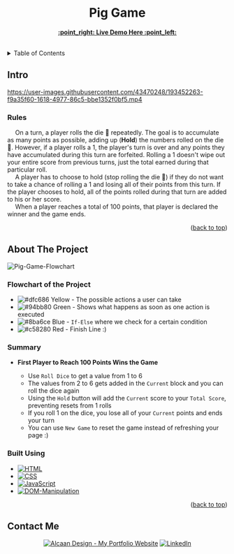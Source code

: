<h1 align="center">Pig Game</h1>

  <p align="center">
    <a href="https://pig-game-angi.netlify.app/"><strong>:point_right: Live Demo Here :point_left:</strong></a>
    <br />
    <br />
  </p>

<details>
  <summary>Table of Contents</summary>
  <ol>
    <li>
      <a href="#intro">Intro</a>
      <ul>
        <li><a href="#rules">Rules</a></li>
      </ul>
    </li>
    <li>
      <a href="#about-the-project">About The Project</a>
      <ul>
        <li><a href="#built-using">Built Using</a></li>
      </ul>
    </li>
    <li><a href="#contact-me">Contact</a></li>
  </ol>
</details>

<!-- Intro -->
## Intro

https://user-images.githubusercontent.com/43470248/193452263-f9a35f60-1618-4977-86c5-bbe1352f0bf5.mp4

### Rules
&emsp; On a turn, a player rolls the die 🎲 repeatedly. The goal is to accumulate as many points as possible, adding up (__Hold__) the numbers rolled on the die 🎲. However, if a player rolls a 1, the player's turn is over and any points they have accumulated during this turn are forfeited. Rolling a 1 doesn't wipe out your entire score from previous turns, just the total earned during that particular roll.
<br /> &emsp; A player has to choose to hold (stop rolling the die 🎲) if they do not want to take a chance of rolling a 1 and losing all of their points from this turn. If the player chooses to hold, all of the points rolled during that turn are added to his or her score.
<br /> &emsp; When a player reaches a total of 100 points, that player is declared the winner and the game ends.

<p align="right">(<a href="#readme-top">back to top</a>)</p>

<!-- ABOUT THE PROJECT -->
## About The Project

![Pig-Game-Flowchart](https://github.com/darirak/complete-javascript-course/blob/master/07-Pig-Game/starter/pig-game-flowchart.png?raw=true)

### **Flowchart of the Project**
* ![#dfc686](https://via.placeholder.com/15/dfc686/dfc686.png) Yellow - The possible actions a user can take
* ![#94bb80](https://via.placeholder.com/15/94bb80/94bb80.png) Green - Shows what happens as soon as one action is executed
* ![#8ba6ce](https://via.placeholder.com/15/8ba6ce/8ba6ce.png) Blue - `If-Else` where we check for a certain condition
* ![#c58280](https://via.placeholder.com/15/c58280/c58280.png) Red - Finish Line :)

### Summary

* **First Player to Reach 100 Points Wins the Game**

  * Use `Roll Dice` to get a value from 1 to 6
  * The values from 2 to 6 gets added in the `Current` block and you can roll the dice again
  * Using the `Hold` button will add the `Current` score to your `Total Score`, preventing resets from 1 rolls
  * If you roll 1 on the dice, you lose all of your `Current` points and ends your turn
  * You can use `New Game` to reset the game instead of refreshing your page :) 


### Built Using

* [![HTML][HTML.com]][HTML-url]
* [![CSS][CSS3.com]][CSS-url]
* [![JavaScript][JavaScript.com]][JavaScript-url]
* [![DOM-Manipulation][DOM.com]][DOM-url]

<p align="right">(<a href="#readme-top">back to top</a>)</p>

## Contact Me

<p>
<div align="center">
  <a href="https://darirak.ro/"><img src="https://img.shields.io/badge/-My%20Portfolio%20Website-blueviolet?style=for-the-badge" alt="Alcaan Design - My Portfolio Website" /></a>
  <a href="https://www.linkedin.com/in/darirak/"><img src="https://img.shields.io/badge/LinkedIn-0077B5?style=for-the-badge&logo=linkedin&logoColor=white" alt="LinkedIn" /></a>
</div>

[HTML.com]: https://img.shields.io/badge/html-e44d26?style=for-the-badge&logo=html5&logoColor=white
[HTML-url]: https://www.html.com/
[CSS3.com]: https://img.shields.io/badge/css-0070ba?style=for-the-badge&logo=css3&logoColor=white
[CSS-url]: https://www.css3.com/
[JavaScript.com]: https://img.shields.io/badge/JavaScript-F7DF1E?style=for-the-badge&logo=javascript&logoColor=black
[JavaScript-url]: https://www.javascript.com/
[DOM.com]: https://img.shields.io/badge/dom_manipulation-ae780e?style=for-the-badge
[DOM-url]: https://www.freecodecamp.org/news/javascript-dom-manipulation/
